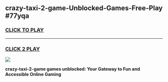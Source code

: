 
## crazy-taxi-2-game-Unblocked-Games-Free-Play #77yqa
<h3>
<a href="https://us.freeplayer.one?title=crazy-taxi-2-game&ref=9M">CLICK TO PLAY</a></h3>
<hr>

<h3>
<a href="https://us.freeplayer.one?title=crazy-taxi-2-game&ref=9M">CLICK 2 PLAY</a>
  
</h3>

<a href="https://us.freeplayer.one?title=crazy-taxi-2-game&ref=9M"><img src="https://clearcache.store/games.png"></a>


**crazy-taxi-2-game games unblocked: Your Gateway to Fun and Accessible Online Gaming**
